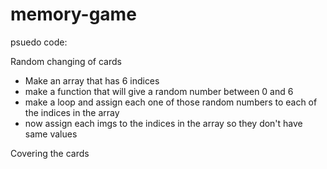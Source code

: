 # memory-game

psuedo code:

Random changing of cards

- Make an array that has 6 indices
- make a function that will give a random number between 0 and 6
- make a loop and assign each one of those random numbers to each of the indices in the array
- now assign each imgs to the indices in the array so they don't have same values

Covering the cards
